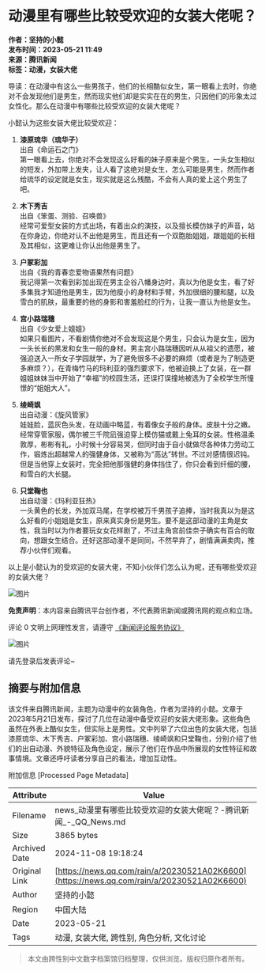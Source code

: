 # 动漫里有哪些比较受欢迎的女装大佬呢？

**作者：坚持的小懿**  
**发布时间：2023-05-21 11:49**  
**来源：腾讯新闻**  
**标签：动漫，女装大佬**

导读：在动漫中有这么一些男孩子，他们的长相酷似女生，第一眼看上去时，你绝对不会发现他们是男生，然而现实他们却是实实在在的男生，只因他们的形象太过女性化。那么在动漫中有哪些比较受欢迎的女装大佬呢？

小懿认为这些女装大佬比较受欢迎：

1. **漆原琉华（琉华子）**  
   出自《命运石之门》  
   第一眼看上去，你绝对不会发现这么好看的妹子原来是个男生，一头女生相似的短发，外加带上发夹，让人看了这绝对是女生，怎么可能是男生，然而作者给琉华的设定就是女生，现实就是这么残酷，不会有人真的爱上这个男生了吧。

2. **木下秀吉**  
   出自《笨蛋、测验、召唤兽》  
   经常可爱型女装的方式出场，有着出众的演技，以及擅长模仿妹子的声音，站在你身边，你绝对认不出他是男生，而且还有一个双胞胎姐姐，跟姐姐的长相及其相似，这更难让你认出他是男生了。

3. **户冢彩加**  
   出自《我的青春恋爱物语果然有问题》  
   我记得第一次看到彩加出现在男主企谷八幡身边时，真以为他是女生，看了好多集我才知道他是男生，因为他瘦小的身材和手臂，外加很细的腰和腿，以及雪白的肌肤，最重要的他的身影和害羞脸红的行为，让我一直认为他是女生。

4. **宫小路瑞穗**  
   出自《少女爱上姐姐》  
   如果只看图片，不看剧情你绝对不会发现这是个男生，只会认为是女生，因为一头长长的黑发和女生一般的身材。男主宫小路瑞穗因听从从祖父的遗愿，被强迫送入一所女子学园就学，为了避免很多不必要的麻烦（或者是为了制造更多麻烦？），在青梅竹马的玛利亚的强烈要求下，他被迫换上了女装，在一群姐姐妹妹当中开始了“幸福”的校园生活，还误打误撞地被选为了全校学生所憧憬的“姐姐大人”。

5. **绫崎飒**  
   出自动漫：《旋风管家》  
   娃娃脸，蓝灰色头发，在动画中略蓝，有着像女子般的身体。皮肤十分之嫩。经常穿管家服，偶尔被三千院凪强迫穿上模仿猫或戴上兔耳的女装。性格温柔敦厚，彬彬有礼，小时候十分容易哭，但同时由于自小就做尽各种体力劳动工作，锻炼出超越常人的强健身体，又被称为“高达”转世。不过对感情很迟钝。但是当他穿上女装时，完全把他那强健的身体挡住了，你只会看到纤细的腰，和雪白的大长腿。

6. **只堂鞠也**  
   出自动漫：《玛利亚狂热》  
   一头黄色的长发，外加双马尾，在学校被万千男孩子追捧，当时我真以为是这么好看的小姐姐是女生，原来真实身份是男生。要不是这部动漫的主角是女性，我当时以为作者要玩女女花样剧了，不过主角宫前佳奈子确实有百合的取向，想跟女生结合。还好这部动漫不是同同，不然早弃了，剧情满满卖肉，推荐小伙伴们观看。

以上是小懿认为的受欢迎的女装大佬，不知小伙伴们怎么认为呢，还有哪些受欢迎的女装大佬？

![图片](https://inews.gtimg.com/newsapp_bt/0/1012205723968_6694/0)

**免责声明**：本内容来自腾讯平台创作者，不代表腾讯新闻或腾讯网的观点和立场。

评论 0 文明上网理性发言，请遵守 [《新闻评论服务协议》](https://new.qq.com/static/coralinfo.htm)

![图片](http://inews.gtimg.com/newsapp_ls/0/12597139796/0)

请先登录后发表评论~

## 摘要与附加信息

<!-- tcd_abstract -->
该文件来自腾讯新闻，主题为动漫中的女装角色，作者为坚持的小懿。文章于2023年5月21日发布，探讨了几位在动漫中备受欢迎的女装大佬形象。这些角色虽然在外表上酷似女生，但实际上是男性。文中列举了六位出色的女装大佬，包括漆原琉华、木下秀吉、户冢彩加、宫小路瑞穗、绫崎飒和只堂鞠也，分别介绍了他们的出自动漫、外貌特征及角色设定，展示了他们在作品中所展现的女性特征和故事情境。文章还呼吁读者分享自己的看法，增加互动性。
<!-- tcd_abstract_end -->

附加信息 [Processed Page Metadata]

| Attribute       | Value                                  |
|-----------------|----------------------------------------|
| Filename        | news_动漫里有哪些比较受欢迎的女装大佬呢？-腾讯新闻_-_QQ_News.md                             |
| Size            | 3865 bytes                           |
| Archived Date   | 2024-11-08 19:18:24                             |
| Original Link   | [https://news.qq.com/rain/a/20230521A02K6600](https://news.qq.com/rain/a/20230521A02K6600)                       |
| Author          | 坚持的小懿                               |
| Region          | 中国大陆                               |
| Date            | 2023-05-21                                 |
| Tags            | 动漫, 女装大佬, 跨性别, 角色分析, 文化讨论                                 |
>
> 本文由跨性别中文数字档案馆归档整理，仅供浏览。版权归原作者所有。
>